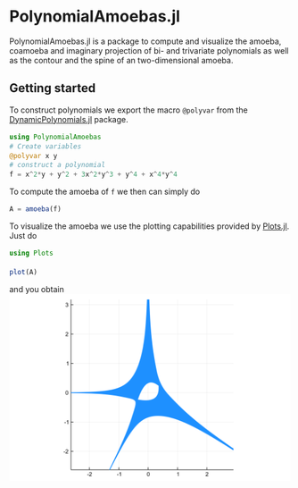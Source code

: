 # PolynomialAmoebas.jl

PolynomialAmoebas.jl is a package to compute and visualize the amoeba, coamoeba and imaginary projection
of bi- and trivariate polynomials as well as the contour and the spine of an two-dimensional amoeba.

## Getting started
To construct polynomials we export the macro `@polyvar` from the [DynamicPolynomials.jl](https://github.com/JuliaAlgebra/DynamicPolynomials.jl) package.

```julia
using PolynomialAmoebas
# Create variables
@polyvar x y
# construct a polynomial
f = x^2*y + y^2 + 3x^2*y^3 + y^4 + x^4*y^4
```

To compute the amoeba of `f` we then can simply do
```julia
A = amoeba(f)
```
To visualize the amoeba we use the plotting capabilities provided by [Plots.jl](http://docs.juliaplots.org/latest/).
Just do
```julia
using Plots

plot(A)
```
and you obtain
![amoeba text](./assets/amoeba.png)
